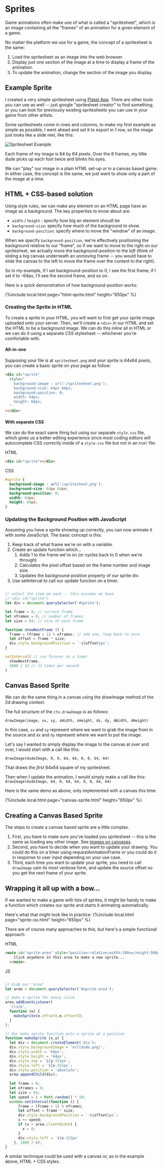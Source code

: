 # Sprites

Game animations often make use of what is called a "spritesheet", which is an image containing all the "frames" of an animation for a given element of a game.

No matter the platform we use for a game, the concept of a spritesheet is the same:

1. Load the spritesheet as an image into the web browser.
2. Display just one section of the image at a time to display a frame of the animation.
3. To update the animation, change the section of the image you display.

## Example Sprite

I created a very simple spritesheet using [Piskel App](https://www.piskelapp.com/p/create/sprite). There are other tools you can use as well -- just google "spritesheet creator" to find something; or you can look for previously existing spritesheets you can use in your game from other artists.

Some spritesheets come in rows and columns, to make my first example as simple as possible, I went ahead and set it to export in 1 row, so the image just looks like
a slide reel, like this:

![Spritesheet Example](../embeds/dude.png)

Each frame of my image is 64 by 64 pixels. Over the 8 frames, my little dude picks up each foot twice and blinks his eyes.

We can "play" our image in a plain HTML set-up *or* in a canvas based game. In either case, the concept is the same, we just want to show only a part of the image at a time.

## HTML + CSS-based solution

Using style rules, we can make any element on an HTML page have an image as a background. The key properties to know about are:

* `width` / `height` : specify how big an element shoudl be
* `background-size`: specify how much of the background to show.
* `background-position`: specify where to move the "window" of an image.

When we specify `background-position`, we're effectively positioning the background relative to our "frame", so if we want to move to the right on our spritesheet, we
actually move the background-position to the *left* (think of sliding a big canvas
underneath an unmoving frame -- you would have to slide the canvas to the left to
move the frame over the content to the right).

So in my example, if I set background-position to 0, I see the first frame; if I set 
it to -64px, I'll see the second frame, and so on.

Here is a quick demonstration of how background-position works:

{%include local.html page="html-sprite.html" height="650px" %}

### Creating the Sprite in HTML

To create a sprite in your HTML, you will want to first get your sprite image uploaded onto your server. Then, we'll create a `<div>` in our HTML and set the HTML to be a background image. We can do this *inline* all in HTML or we can do it using a separate *CSS* stylesheet -- whichever you're comfortable with.

#### All-in-one

Supposing your file is at `spritesheet.png` and your sprite is 64x64 pixels, you can create a basic sprite on your page as follow:

```html
<div id="sprite"
  style="
    background-image : url('/spritesheet.png');
    background-size: 64px 64px;
    background-position: 0;
    width: 64px;
    height: 64px;
  "
></div>
```

#### With separate CSS

We can do the exact same thing but using our separate `style.css` file, which gives us a better editing experience since most coding editors will autocomplete CSS correctly inside of a `style.css` file but not in an `html` file:

HTML
```html
<div id="sprite"></div>
```

CSS
```css
#sprite {
  background-image : url('/spritesheet.png');
  background-size: 64px 64px;
  background-position: 0;
  width: 64px;
  height: 64px;
}
```

### Updating the Background Position with JavaScript

Assuming you have a sprite showing up correctly, you can now animate it with some JavaScript. The basic concept is this:

1. Keep track of what frame we're on with a variable.
2. Create an update function which...
   1. Adds 1 to the frame we're on (or cycles back to 0 when we're through)
   2. Calculates the pixel offset based on the frame number and image size.
   3. Updates the background-position property of our sprite div.
3. Use setInterval to call our update function on a timer.


```javascript

// select the item we want -- this assumes we have
// <div id="sprite">
let div = document.querySelector('#sprite'); 

let frame = 0; // current frame
let nframes = 8; // number of frames
let size = 64; // size of each frame

function showNextFrame () {
  frame = (frame + 1) % nframes; // add one, loop back to zero
  let offset = frame * size;
  div.style.backgroundPosition = `-${offset}px`;
}

setInterval( // run forever on a timer
  showNextFrame,
  1000 / 12 // 12 times per second
)

```

## Canvas Based Sprite

We can do the same thing in a canvas using the drawImage method of the 2d drawing context.

The full structure of the `ctx.drawImage` is as follows:


`drawImage(image, sx, sy, sWidth, sHeight, dx, dy, dWidth, dHeight)`

In this case, `sx` and `sy` represent where we want to grab the image from in the source and `dx` and `dy` represent where we want to put the image.

Let's say I wanted to simply display the image to the canvas at over and over, I would start with a call like this:

`drawImage(dudeImage, 0, 0, 64, 64, 0, 0, 64, 64)`

That draws the *first* 64x64 square of my spritesheet.

Then when I update the animation, I would simply make a call like this:
`drawImage(dudeImage, 64, 0, 64, 64, 0, 0, 64, 64)`

Here is the same demo as above, only implemented with a canvas this time:

{%include local.html page="canvas-sprite.html" height="650px" %}

## Creating a Canvas Based Sprite

The steps to create a canvas based sprite are a little complex. 

1. First, you have to make sure you've loaded you spritesheet -- this is the same as loading any other image. See [images on canvases](../canvas/images.md).
2. Second, you have to decide when you want to update your drawing. You could do this on a timer using requestAnimationFrame or you could do it in response to user input depending on your use case.
3. Third, each time you want to update your sprite, you need to call `drawImage` usin its most verbose form, and update the source offset so you get the next frame of your sprite.

## Wrapping it all up with a bow...

If we wanted to make a game with lots of sprites, it might be handy to make a function which creates our sprite and starts it animating automatically.

Here's what that might look like in practice:
{%include local.html page="sprite-oo.html" height="650px" %}

There are of course many approaches to this, but here's a simple functional approach:

HTML

```html
<main id="sprite-area" style="position:relative;width:100vw;height:500px;background-color:#cecece;color:#222;display:flex;place-content:center;">
    Click anywhere in this area to make a new sprite...
  </main>
```


JS

```javascript

// Grab our "area"
let area = document.querySelector('#sprite-area');

// make a sprite for every click
area.addEventListener(
  'click',
  function (e) {    
    makeSprite(e.offsetX,e.offsetY);
  }
);

// Our make sprite function puts a sprite at a position
function makeSprite (x,y) {
  let div = document.createElement('div');
  div.style.backgroundImage = 'url(dude.png)';
  div.style.width = '64px';
  div.style.height = '64px';
  div.style.top = `${y-32}px`;
  div.style.left = `${x-32}px`;
  div.style.position = 'absolute';
  area.appendChild(div);
  
  let frame = 0;
  let nframes = 8;
  let size = 64;
  let speed = 2 + Math.random() * 10;
  window.setInterval(function () {
      frame = (frame + 1) % nframes;
      let offset = frame * size;
      div.style.backgroundPosition = `-${offset}px`;     
      x += speed;        
      if (x > area.clientWidth) {
        x = 0;
      }
      div.style.left = `${x-32}px`
    }, 1000 / 6);
}
```

A similar technique could be used with a canvas or, as in the example above, HTML + CSS styles.

